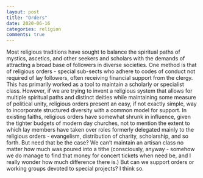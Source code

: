 ```yaml
---
layout: post
title: "Orders"
date: 2020-06-16
categories: religion
comments: true
---
```

Most religious traditions have sought to balance the spiritual paths of mystics, ascetics, and other seekers and scholars with the demands of attracting a broad base of followers in diverse societies. One method is that of religious orders - special sub-sects who adhere to codes of conduct not required of lay followers, often receiving financial support from the clergy. This has primarily worked as a tool to maintain a scholarly or specialist class. However, if we are trying to invent a religious system that allows for multiple spiritual paths and distinct deities while maintaining some measure of political unity, religious orders present an easy, if not exactly simple, way to incorporate structured diversity with a common model for support.
In existing faiths, religious orders have somewhat shrunk in influence, given the tighter budgets of modern day churches, not to mention the extent to which lay members have taken over roles formerly delegated mainly to the religious orders - evangelism, distribution of charity, scholarship, and so forth. But need that be the case? We can’t maintain an artisan class no matter how much was poured into a tithe (consciously, anyway - somehow we do manage to find that money for concert tickets when need be, and I really wonder how much difference there is.) But can we support orders or working groups devoted to special projects? I think so.
